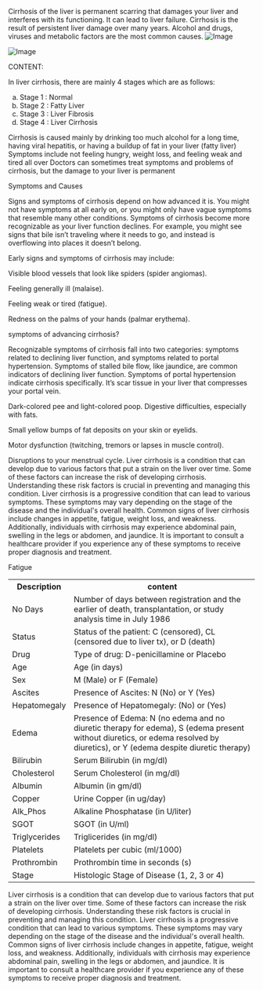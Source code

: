 Cirrhosis of the liver is permanent scarring that damages your liver and interferes with its functioning. It can lead to liver failure. Cirrhosis is the result of persistent liver damage over many years. Alcohol and drugs, viruses and metabolic factors are the most common causes.
![Image](https://github.com/user-attachments/assets/3127fc13-6018-405f-9128-fad31b4d93c0)


![Image](https://github.com/user-attachments/assets/c40c0e36-a98e-4cb0-8d4a-7d283ba2cd21)

CONTENT:
</p> In liver cirrhosis, there are mainly 4 stages which are as follows:

<ol type="a">
  <li>Stage 1 : Normal</li>
  <li>Stage 2 : Fatty Liver</li>
  <li>Stage 3 : Liver Fibrosis</li>
  <li>Stage 4 : Liver Cirrhosis</li>
</ol>
Cirrhosis is caused mainly by drinking too much alcohol for a long time, having viral hepatitis, or having a buildup of fat in your liver (fatty liver)
Symptoms include not feeling hungry, weight loss, and feeling weak and tired all over
Doctors can sometimes treat symptoms and problems of cirrhosis, but the damage to your liver is permanent


 </p> Symptoms and Causes
 </p> Signs and symptoms of cirrhosis depend on how advanced it is. You might not have symptoms at all early on, or you might only have vague symptoms that resemble many other conditions. Symptoms of cirrhosis become more recognizable as your liver function declines. For example, you might see signs that bile isn’t traveling where it needs to go, and instead is overflowing into places it doesn’t belong.
 </p> Early signs and symptoms of cirrhosis may include:
 </p> Visible blood vessels that look like spiders (spider angiomas).
 </p> Feeling generally ill (malaise).
 </p> Feeling weak or tired (fatigue).
 </p> Redness on the palms of your hands (palmar erythema).
 </p> symptoms of advancing cirrhosis?
 </p> Recognizable symptoms of cirrhosis fall into two categories: symptoms related to declining liver function, and symptoms related to portal hypertension. Symptoms of stalled bile flow, like jaundice, are common indicators of declining liver function. Symptoms of portal hypertension indicate cirrhosis specifically. It’s scar tissue in your liver that compresses your portal vein.
 </p> Dark-colored pee and light-colored poop.
Digestive difficulties, especially with fats.
</p> Small yellow bumps of fat deposits on your skin or eyelids.
</p> Motor dysfunction (twitching, tremors or lapses in muscle control).
</p> Disruptions to your menstrual cycle.
   
<table>
  <tr>
    <th><b>Description</b></th>
    <th><b>content</b></th>
  </tr>
  <tr>
    <td>No Days</td>
    <td>Number of days between registration and the earlier of death, transplantation, or study analysis time in July 1986</td>
  </tr>
  <tr>
    <td>Status</td>
    <td>Status of the patient: C (censored), CL (censored due to liver tx), or D (death)</td>
  </tr>
  <tr>
    <td>Drug</td>
    <td>Type of drug: D-penicillamine or Placebo</td>
  </tr>
  <tr>
    <td>Age</td>
    <td>Age (in days)</td>
  </tr>
  <tr>
    <td>Sex</td>
    <td>M (Male) or F (Female)</td>
  </tr>
  <tr>
    <td>Ascites</td>
    <td>Presence of Ascites: N (No) or Y (Yes)</td>
  </tr>
  <tr>
    <td>Hepatomegaly</td>
    <td>Presence of Hepatomegaly: (No) or (Yes)</td>
  </tr>
  <tr>
    <td>Edema</td>
    <td>Presence of Edema: N (no edema and no diuretic therapy for edema), S (edema present without diuretics, or edema resolved by diuretics), or Y (edema despite diuretic therapy)</td>
  </tr>
  <tr>
    <td>Bilirubin</td>
    <td>Serum Bilirubin (in mg/dl)</td>
  </tr>
  <tr>
    <td>Cholesterol</td>
    <td>Serum Cholesterol (in mg/dl)</td>
  </tr>
  <tr>
    <td>Albumin</td>
    <td>Albumin (in gm/dl)</td>
  </tr>
  <tr>
    <td>Copper</td>
    <td>Urine Copper (in ug/day)</td>
  </tr>
  <tr>
    <td>Alk_Phos</td>
    <td>Alkaline Phosphatase (in U/liter)</td>
  </tr>
  <tr>
    <td>SGOT</td>
    <td>SGOT (in U/ml)</td>
  </tr>
  <tr>
    <td>Triglycerides</td>
    <td>Triglicerides (in mg/dl)</td>
  </tr>
  <tr>
    <td>Platelets</td>
    <td>Platelets per cubic (ml/1000)</td>
  </tr>
  <tr>
    <td>Prothrombin</td>
    <td>Prothrombin time in seconds (s)</td>
    Liver cirrhosis is a condition that can develop due to various factors that put a strain on the liver over time. Some of these factors can increase the risk of developing cirrhosis. Understanding these risk factors is crucial in preventing and managing this condition.
  </tr>
  <tr>
  </tr>Liver cirrhosis is a progressive condition that can lead to various symptoms. These symptoms may vary depending on the stage of the disease and the individual's overall health. Common signs of liver cirrhosis include changes in appetite, fatigue, weight loss, and weakness. Additionally, individuals with cirrhosis may experience abdominal pain, swelling in the legs or abdomen, and jaundice. It is important to consult a healthcare provider if you experience any of these symptoms to receive proper diagnosis and treatment.

Fatigue
    <td>Stage</td>
    <td>Histologic Stage of Disease (1, 2, 3 or 4)</td>
  </tr>
</table>
</tr>Liver cirrhosis is a condition that can develop due to various factors that put a strain on the liver over time. Some of these factors can increase the risk of developing cirrhosis. Understanding these risk factors is crucial in preventing and managing this condition.
</tr>Liver cirrhosis is a progressive condition that can lead to various symptoms. These symptoms may vary depending on the stage of the disease and the individual's overall health. Common signs of liver cirrhosis include changes in appetite, fatigue, weight loss, and weakness. Additionally, individuals with cirrhosis may experience abdominal pain, swelling in the legs or abdomen, and jaundice. It is important to consult a healthcare provider if you experience any of these symptoms to receive proper diagnosis and treatment.
